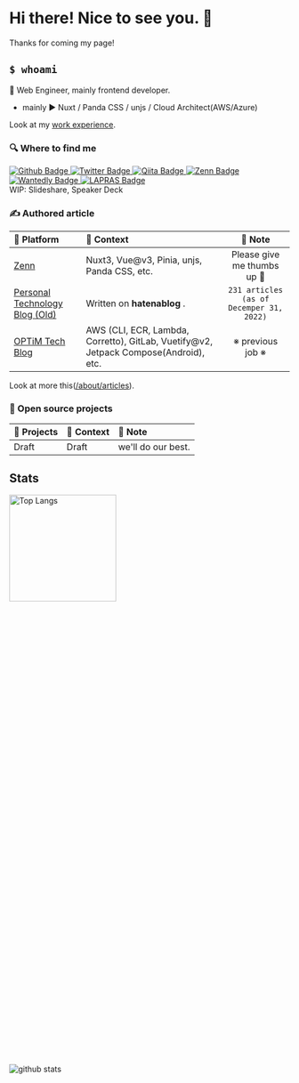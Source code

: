 <!--
**Shimpei-GANGAN/Shimpei-GANGAN** is a ✨ _special_ ✨ repository because its `README.md` (this file) appears on your GitHub profile.

Here are some ideas to get you started:

- 🔭 I’m currently working on ...
- 🌱 I’m currently learning ...
- 👯 I’m looking to collaborate on ...
- 🤔 I’m looking for help with ...
- 💬 Ask me about ...
- 📫 How to reach me: ...
- 😄 Pronouns: ...
- ⚡ Fun fact: ...
-->

<h1> Hi there! Nice to see you. 👋 </h1>

<p>Thanks for coming my page!</p>

## `$ whoami`

🌸 Web Engineer, mainly frontend developer.

- mainly ▶️ Nuxt / Panda CSS / unjs / Cloud Architect(AWS/Azure)


Look at my [work experience](./about/work_experience.md).


### 🔍 Where to find me

<p>
  <a href="https://github.com/shinGangan" target="_blank">
    <img alt="Github Badge" src="https://img.shields.io/badge/GitHub-181717.svg?&style=flat-square&logo=github&logoColor=white" />
  </a>
  <a href="https://twitter.com/gangan_nikki" target="_blank">
    <img alt="Twitter Badge" src="https://img.shields.io/badge/X(Twitter)-%231da1f2.svg?&style=flat-square&logo=twitter&logoColor=white" />
  </a>
  <a href="https://qiita.com/GANGAN" target="_blank">
    <img alt="Qiita Badge" src="https://img.shields.io/badge/Qiita-55c500.svg?&style=flat-square&logo=qiita&logoColor=white" />
  </a>
  <a href="https://zenn.dev/gangannikki" target="_blank">
    <img alt="Zenn Badge" src="https://img.shields.io/badge/Zenn-3ea8ff.svg?&style=flat-square&logo=Zenn&logoColor=white" />
  </a>
  <a href="https://www.wantedly.com/id/gangan_shimpei_iwam" target="_black">
    <img alt="Wantedly Badge" src="https://img.shields.io/badge/Wantedly-21bddb.svg?&style=flat-square&logo=wantedly&logoColor=white" />
  </a>
  <a href="https://lapras.com/public/gangan" target="_black">
    <img alt="LAPRAS Badge" src="https://img.shields.io/badge/LAPRAS-0a5ed9.svg?&style=flat-square&logo=lapras&logoColor=white" />
  </a>
  <br />
    WIP: Slideshare, Speaker Deck
</p>

### ✍ Authored article 

| 📝 Platform | 📗 Context | 👀 Note |
| :- | :- | :-: |
| [Zenn](https://zenn.dev/gangannikki) | Nuxt3, Vue@v3, Pinia, unjs, Panda CSS, etc. | Please give me thumbs up 💚 |
| [Personal Technology Blog (Old)](https://gangannikki.hatenadiary.jp/) | Written on **hatenablog** . | `231 articles (as of Decemper 31, 2022)` | 
| [OPTiM Tech Blog](https://tech-blog.optim.co.jp/search?q=%E5%B2%A9%E4%B8%B8) | AWS (CLI, ECR, Lambda, Corretto), GitLab, Vuetify@v2, Jetpack Compose(Android), etc. | ※ previous job ※ |

Look at more this([/about/articles](./about/articles.md)).

### 🌱 Open source projects

| 🚀 Projects | 📗 Context | 📝 Note |
| :- | :- | :- |
| Draft | Draft | we'll do our best. | 

## Stats

<div style="display: grid; grid-template-columns: repeat(auto-fit, minmax(300px, 1fr)); gap: 16rem">
  <img
    alt="Top Langs"
    style="display: grid; grid-template-rows: subgrid; grid-row: span 4; height: 12rem"
    src="https://github-readme-stats.vercel.app/api/top-langs/?username=shinGangan&layout=compact&count_private=true&show_icons=true&theme=vue-dark&hide=jupyter%20notebook,MDX&langs_count=6"
  />
  <img
    alt="github stats"
    style="display: grid; grid-template-rows: subgrid; grid-row: span 4;"
    src="https://github-readme-stats.vercel.app/api?username=shinGangan&count_private=true&show_icons=true&show_icons=true&theme=vue-dark"
  />  
</div>


